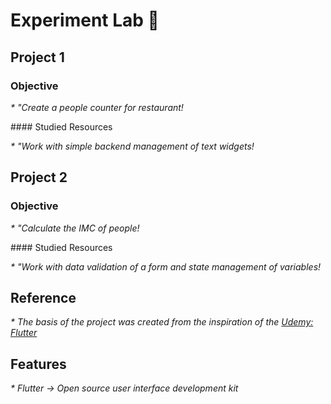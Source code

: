 # Experiment Lab 🧪
## Project 1
### Objective
<p style="font-size:14px;"><i> * "Create a people counter for restaurant! </i></p>
#### Studied Resources
<p style="font-size:14px;"><i> * "Work with simple backend management of text widgets! </i></p>

## Project 2
### Objective
<p style="font-size:14px;"><i> * "Calculate the IMC of people! </i></p>
#### Studied Resources
<p style="font-size:14px;"><i> * "Work with data validation of a form and state management of variables!</i></p>

## Reference
<p style="font-size:14px;"><i> * The basis of the project was created from the inspiration of the <a href="https://www.udemy.com/course/curso-completo-flutter-app-android-ios/learn/lecture/11093192?start=1#questions">Udemy: Flutter</a></i></p>

## Features
<p style="font-size:14px;"><i> * Flutter -> 
Open source user interface development kit</i></p>
